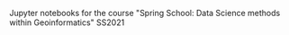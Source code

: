 Jupyter notebooks for the course "Spring School: Data Science methods within Geoinformatics" SS2021
